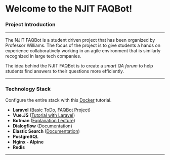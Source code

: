 # Welcome to the NJIT FAQBot!
### Project Introduction 
---
The NJIT FAQBot is a student driven project that has been organized by Professor Williams. The focus of the project is to give students a hands on experience collaboratively working in an agile environment that is similarly recognized in large tech companies.

The idea behind the NJIT FAQBot is to create a *smart QA forum* to help students find answers to their questions more efficiently.   

---
### Technology Stack
Configure the entire stack with this [Docker](https://gist.github.com/jtn7/dfce2eb3fa7be967676e3aedeb223293#file-tutorial-md) tutorial. 

- **Laravel** ([Basic ToDo](https://laracasts.com/series/laravel-from-scratch-2017/episodes/1?autoplay=true), [FAQBot Project](https://www.youtube.com/watch?v=k_6hsa6wdmA&list=PLytMRtonvCRUjrQqKaQeOd2KoYq_ifcpD))
-  **Vue.JS** ([Tutorial with Laravel](https://medium.com/@connorleech/use-the-repository-design-pattern-in-a-laravel-application-13f0b46a3dce))
-  **Botman** ([Explanation Lecture](https://www.youtube.com/watch?v=4zzSw-0IShE))
-  **Dialogflow** ([Documentation](https://docs.google.com/document/d/1Ut6Hn9ZbOLDwCRHVLYBWU5oEaxR2AT4jqXKNlqzZ9y4/edit?usp=sharing))
-  **Elastic Search** ([Documentation](https://docs.google.com/document/d/160qh_hqMju7ecz0j2Ij78LMaBY4nE6G5EiSghcd5eD8/edit))
-  **PostgreSQL**
-  **Nginx - Alpine**
-  **Redis**
---




